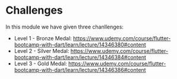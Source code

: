 # Challenges

In this module we have given three chanllenges:
* Level 1 - Bronze Medal: https://www.udemy.com/course/flutter-bootcamp-with-dart/learn/lecture/14346380#content
* Level 2 - Silver Medal: https://www.udemy.com/course/flutter-bootcamp-with-dart/learn/lecture/14346384#content
* Level 3 - Gold Medal: https://www.udemy.com/course/flutter-bootcamp-with-dart/learn/lecture/14346386#content